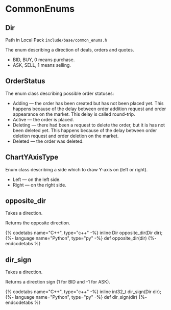 # CommonEnums

## Dir

Path in Local Pack `include/base/common_enums.h`

The enum describing a direction of deals, orders and quotes.

- BID, BUY, 0 means purchase.
- ASK, SELL, 1 means selling.

## OrderStatus

The enum class describing possible order statuses:

- Adding — the order has been created but has not been placed yet.
  This happens because of the delay between order addition request and order appearance on the market.
  This delay is called round-trip.
- Active — the order is placed.
- Deleting — there had been a request to delete the order, but it is has not been deleted yet.
  This happens because of the delay between order deletion request and order deletion on the market.
- Deleted — the order was deleted.

## ChartYAxisType

Enum class describing a side which to draw Y-axis on (left or right).

- Left — on the left side.
- Right — on the right side.

## opposite_dir

Takes a direction.

Returns the opposite direction.

{% codetabs name="C++", type="c++" -%}
inline Dir opposite_dir(Dir dir);
{%- language name="Python", type="py" -%}
def opposite_dir(dir)
{%- endcodetabs %}

## dir_sign

Takes a direction.

Returns a direction sign (1 for BID and -1 for ASK).

{% codetabs name="C++", type="c++" -%}
inline int32_t dir_sign(Dir dir);
{%- language name="Python", type="py" -%}
def dir_sign(dir)
{%- endcodetabs %}
